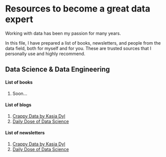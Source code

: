 # Resources to become a great data expert

Working with data has been my passion for many years.

In this file, I have prepared a list of books, newsletters, and people from the data field, both for myself and for you. These are trusted sources that I personally use and highly recommend.

## Data Science & Data Engineering
#### **List of books**
1. Soon...

#### **List of blogs**
1. [Crappy Data by Kasia Dyl](https://crappydata.pl/)
2. [Daily Dose of Data Science](https://blog.dailydoseofds.com/)

#### **List of newsletters**
1. [Crappy Data by Kasia Dyl](https://crappydata.pl/)
2. [Daily Dose of Data Science](https://blog.dailydoseofds.com/)
